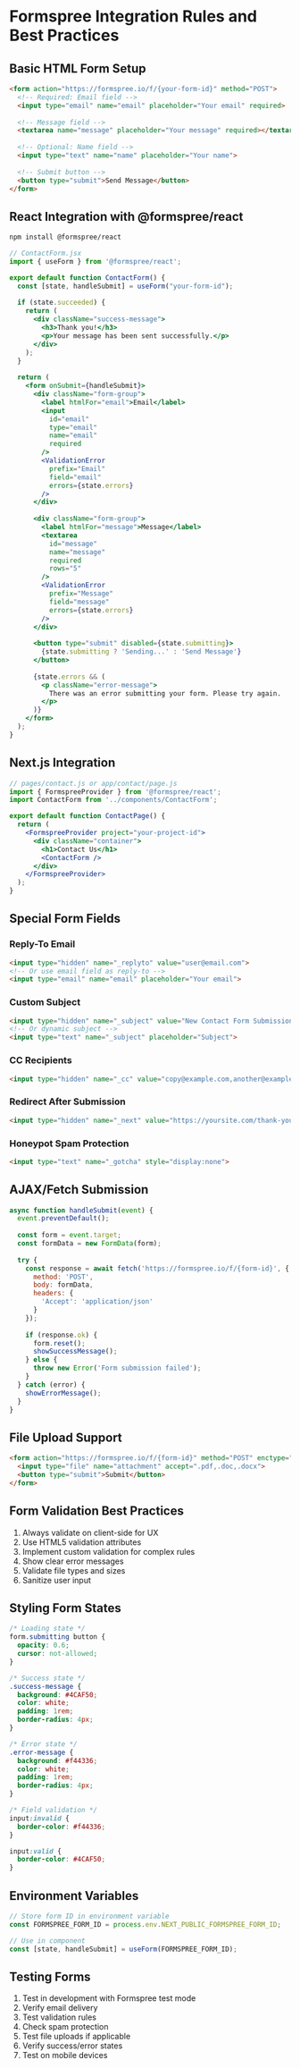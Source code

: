 # Formspree Integration Rules and Best Practices

## Basic HTML Form Setup
```html
<form action="https://formspree.io/f/{your-form-id}" method="POST">
  <!-- Required: Email field -->
  <input type="email" name="email" placeholder="Your email" required>
  
  <!-- Message field -->
  <textarea name="message" placeholder="Your message" required></textarea>
  
  <!-- Optional: Name field -->
  <input type="text" name="name" placeholder="Your name">
  
  <!-- Submit button -->
  <button type="submit">Send Message</button>
</form>
```

## React Integration with @formspree/react
```bash
npm install @formspree/react
```

```jsx
// ContactForm.jsx
import { useForm } from '@formspree/react';

export default function ContactForm() {
  const [state, handleSubmit] = useForm("your-form-id");
  
  if (state.succeeded) {
    return (
      <div className="success-message">
        <h3>Thank you!</h3>
        <p>Your message has been sent successfully.</p>
      </div>
    );
  }
  
  return (
    <form onSubmit={handleSubmit}>
      <div className="form-group">
        <label htmlFor="email">Email</label>
        <input
          id="email"
          type="email"
          name="email"
          required
        />
        <ValidationError 
          prefix="Email" 
          field="email"
          errors={state.errors}
        />
      </div>
      
      <div className="form-group">
        <label htmlFor="message">Message</label>
        <textarea
          id="message"
          name="message"
          required
          rows="5"
        />
        <ValidationError 
          prefix="Message" 
          field="message"
          errors={state.errors}
        />
      </div>
      
      <button type="submit" disabled={state.submitting}>
        {state.submitting ? 'Sending...' : 'Send Message'}
      </button>
      
      {state.errors && (
        <p className="error-message">
          There was an error submitting your form. Please try again.
        </p>
      )}
    </form>
  );
}
```

## Next.js Integration
```jsx
// pages/contact.js or app/contact/page.js
import { FormspreeProvider } from '@formspree/react';
import ContactForm from '../components/ContactForm';

export default function ContactPage() {
  return (
    <FormspreeProvider project="your-project-id">
      <div className="container">
        <h1>Contact Us</h1>
        <ContactForm />
      </div>
    </FormspreeProvider>
  );
}
```

## Special Form Fields

### Reply-To Email
```html
<input type="hidden" name="_replyto" value="user@email.com">
<!-- Or use email field as reply-to -->
<input type="email" name="email" placeholder="Your email">
```

### Custom Subject
```html
<input type="hidden" name="_subject" value="New Contact Form Submission">
<!-- Or dynamic subject -->
<input type="text" name="_subject" placeholder="Subject">
```

### CC Recipients
```html
<input type="hidden" name="_cc" value="copy@example.com,another@example.com">
```

### Redirect After Submission
```html
<input type="hidden" name="_next" value="https://yoursite.com/thank-you">
```

### Honeypot Spam Protection
```html
<input type="text" name="_gotcha" style="display:none">
```

## AJAX/Fetch Submission
```javascript
async function handleSubmit(event) {
  event.preventDefault();
  
  const form = event.target;
  const formData = new FormData(form);
  
  try {
    const response = await fetch('https://formspree.io/f/{form-id}', {
      method: 'POST',
      body: formData,
      headers: {
        'Accept': 'application/json'
      }
    });
    
    if (response.ok) {
      form.reset();
      showSuccessMessage();
    } else {
      throw new Error('Form submission failed');
    }
  } catch (error) {
    showErrorMessage();
  }
}
```

## File Upload Support
```html
<form action="https://formspree.io/f/{form-id}" method="POST" enctype="multipart/form-data">
  <input type="file" name="attachment" accept=".pdf,.doc,.docx">
  <button type="submit">Submit</button>
</form>
```

## Form Validation Best Practices
1. Always validate on client-side for UX
2. Use HTML5 validation attributes
3. Implement custom validation for complex rules
4. Show clear error messages
5. Validate file types and sizes
6. Sanitize user input

## Styling Form States
```css
/* Loading state */
form.submitting button {
  opacity: 0.6;
  cursor: not-allowed;
}

/* Success state */
.success-message {
  background: #4CAF50;
  color: white;
  padding: 1rem;
  border-radius: 4px;
}

/* Error state */
.error-message {
  background: #f44336;
  color: white;
  padding: 1rem;
  border-radius: 4px;
}

/* Field validation */
input:invalid {
  border-color: #f44336;
}

input:valid {
  border-color: #4CAF50;
}
```

## Environment Variables
```javascript
// Store form ID in environment variable
const FORMSPREE_FORM_ID = process.env.NEXT_PUBLIC_FORMSPREE_FORM_ID;

// Use in component
const [state, handleSubmit] = useForm(FORMSPREE_FORM_ID);
```

## Testing Forms
1. Test in development with Formspree test mode
2. Verify email delivery
3. Test validation rules
4. Check spam protection
5. Test file uploads if applicable
6. Verify success/error states
7. Test on mobile devices
